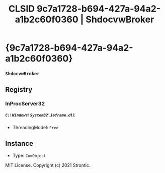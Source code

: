 ﻿---
title: "CLSID 9c7a1728-b694-427a-94a2-a1b2c60f0360 | ShdocvwBroker"
excerpt: What is COM-Object CLSID 9c7a1728-b694-427a-94a2-a1b2c60f0360?
---

# {9c7a1728-b694-427a-94a2-a1b2c60f0360}

### `ShdocvwBroker`

## Registry


### InProcServer32

##### `C:\Windows\System32\ieframe.dll`
* ThreadingModel: `Free`

## Instance

* Type: `ComObject`

MIT License. Copyright (c) 2021 Strontic.


